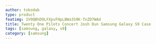 ```yaml
---
author: tokodab
type: product
featimg: 1V9QBhD9LFXpvFHpLBWa3S9K-TnZD7WAd
title: Twenty One Pilots Concert Josh Dun Samsung Galaxy S9 Case
tags: [samsung, galaxy, s9]
category: [samsung]
---
```

